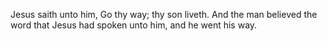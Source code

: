 Jesus saith unto him, Go thy way; thy son liveth. And the man believed the word that Jesus had spoken unto him, and he went his way.
